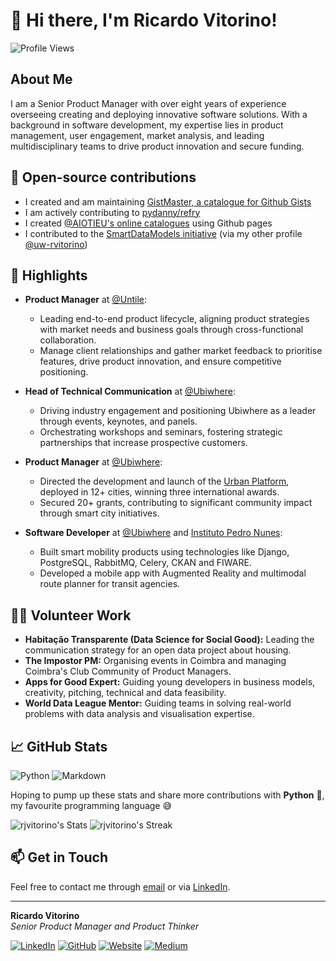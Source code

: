 # 👋 Hi there, I'm Ricardo Vitorino!

![Profile Views](https://komarev.com/ghpvc/?username=rjvitorino&style=flat-square)

## About Me

I am a Senior Product Manager with over eight years of experience overseeing creating and deploying innovative software solutions. 
With a background in software development, my expertise lies in product management, user engagement, market analysis, and leading multidisciplinary teams to drive product innovation and secure funding.

## 🤝 Open-source contributions

- I created and am maintaining [GistMaster, a catalogue for Github Gists](https://github.com/rjvitorino/gists-catalogue)
- I am actively contributing to [pydanny/refry](https://github.com/pydanny/refry)
- I created [@AIOTIEU's online catalogues](https://github.com/AIOTIEU) using Github pages
- I contributed to the [SmartDataModels initiative](https://github.com/smart-data-models) (via my other profile [@uw-rvitorino](https://github.com/uw-rvitorino))

## 🌟 Highlights

- **Product Manager** at [@Untile](https://github.com/untile):
  - Leading end-to-end product lifecycle, aligning product strategies with market needs and business goals through cross-functional collaboration.
  - Manage client relationships and gather market feedback to prioritise features, drive product innovation, and ensure competitive positioning.

- **Head of Technical Communication** at [@Ubiwhere](https://github.com/ubiwhere):
  - Driving industry engagement and positioning Ubiwhere as a leader through events, keynotes, and panels.
  - Orchestrating workshops and seminars, fostering strategic partnerships that increase prospective customers.

- **Product Manager** at [@Ubiwhere](https://github.com/ubiwhere):
  - Directed the development and launch of the [Urban Platform](https://urbanplatform.city), deployed in 12+ cities, winning three international awards.
  - Secured 20+ grants, contributing to significant community impact through smart city initiatives.

- **Software Developer** at [@Ubiwhere](https://github.com/ubiwhere) and [Instituto Pedro Nunes](https://github.com/OneStopTransport):
  - Built smart mobility products using technologies like Django, PostgreSQL, RabbitMQ, Celery, CKAN and FIWARE.
  - Developed a mobile app with Augmented Reality and multimodal route planner for transit agencies.

## 👩‍💻 Volunteer Work

- **Habitação Transparente (Data Science for Social Good):** Leading the communication strategy for an open data project about housing.
- **The Impostor PM:** Organising events in Coimbra and managing Coimbra's Club Community of Product Managers.
- **Apps for Good Expert:** Guiding young developers in business models, creativity, pitching, technical and data feasibility.
- **World Data League Mentor:** Guiding teams in solving real-world problems with data analysis and visualisation expertise.

## 📈 GitHub Stats

![Python](https://img.shields.io/badge/Python-14354C?style=for-the-badge&logo=python&logoColor=white)
![Markdown](https://img.shields.io/badge/Markdown-000000?style=for-the-badge&logo=markdown&logoColor=white)

Hoping to pump up these stats and share more contributions with **Python** 🐍, my favourite programming language 😅

![rjvitorino's Stats](https://github-readme-stats.vercel.app/api?username=rjvitorino&theme=vue&show_icons=true&hide_border=true&count_private=true)
![rjvitorino's Streak](https://github-readme-streak-stats.herokuapp.com/?user=rjvitorino&theme=vue&hide_border=true)

## 📫 Get in Touch

Feel free to contact me through [email](mailto:hello@ricardovitorino.com) or via [LinkedIn](https://www.linkedin.com/in/rjvitorino/).

---

**Ricardo Vitorino**  
_Senior Product Manager and Product Thinker_  

[![LinkedIn](https://img.shields.io/badge/LinkedIn-blue?style=flat&logo=linkedin&labelColor=blue)](https://www.linkedin.com/in/rjvitorino/) [![GitHub](https://img.shields.io/badge/GitHub-black?style=flat&logo=github&labelColor=black)](https://github.com/rjvitorino) [![Website](https://img.shields.io/badge/Website-gray?style=flat&logo=google-chrome&labelColor=gray)](https://www.ricardovitorino.com) [![Medium](https://img.shields.io/badge/Medium-black?style=flat&logo=medium&labelColor=black)](https://medium.com/@ricardovitorino)


